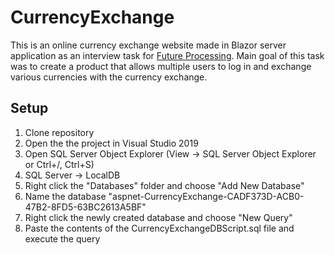 # CurrencyExchange

This is an online currency exchange website made in Blazor server application as an interview task for [Future Processing](https://www.future-processing.pl/).
Main goal of this task was to create a product that allows multiple users to log in and exchange various currencies with the currency exchange.

## Setup

1. Clone repository
2. Open the the project in Visual Studio 2019
3. Open SQL Server Object Explorer (View -> SQL Server Object Explorer or Ctrl+/, Ctrl+S)
4. SQL Server -> LocalDB
5. Right click the "Databases" folder and choose "Add New Database"
6. Name the database "aspnet-CurrencyExchange-CADF373D-ACB0-47B2-8FD5-63BC2613A5BF"
7. Right click the newly created database and choose "New Query"
8. Paste the contents of the CurrencyExchangeDBScript.sql file and execute the query
